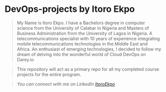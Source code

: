 # DevOps-projects by Itoro Ekpo

> My Name is Itoro Ekpo. I have a Bachelors degree in computer science from the University of Calabar in Nigeria and Masters of Business Administration from the University of Lagos in Nigeria. A telecommunications specialist with 10 years of experience integrating mobile telecommunications technologies in the Middle East and Africa. An enthusiast of emerging technologies, I decided to follow my dream of delving into the wonderful world of Cloud DevOps on Darey.io

> This repository will act as a primary repo for all my completed course projects for the entire program.

> _You can connect with me on LinkedIn [ItoroEkpo](https://www.linkedin.com/in/itoro-michael-ekpo/)_

